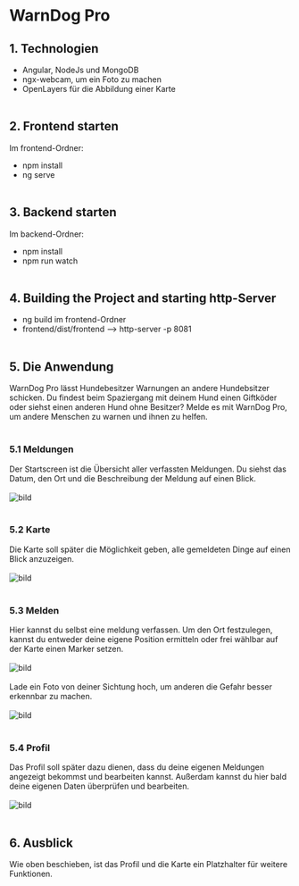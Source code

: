 # WarnDog Pro

## 1. Technologien <br>
- Angular, NodeJs und MongoDB <br>
- ngx-webcam, um ein Foto zu machen <br>
- OpenLayers für die Abbildung einer Karte
   <br>
   <br>
## 2. Frontend starten <br>
Im frontend-Ordner:
   - npm install <br>
   - ng serve
      <br>
      <br>
## 3. Backend starten <br>
Im backend-Ordner:
   - npm install <br>
   - npm run watch
     <br>
     <br>
## 4. Building the Project and starting http-Server <br>
   - ng build im frontend-Ordner
   - frontend/dist/frontend --> http-server -p 8081
      <br>
      <br>
## 5. Die Anwendung <br>
WarnDog Pro lässt Hundebesitzer Warnungen an andere Hundebsitzer schicken. 
Du findest beim Spaziergang mit deinem Hund einen Giftköder oder siehst einen anderen Hund ohne Besitzer? 
Melde es mit WarnDog Pro, um andere Menschen zu warnen und ihnen zu helfen.
   <br>
   <br>
### 5.1 Meldungen <br>
Der Startscreen ist die Übersicht aller verfassten Meldungen. 
Du siehst das Datum, den Ort und die Beschreibung der Meldung auf einen Blick.
   <br>
   <br>
   ![bild](./frontend/src/assets/images/meldungen.png)
   <br>
   <br>
### 5.2 Karte <br>
Die Karte soll später die Möglichkeit geben, alle gemeldeten Dinge auf einen Blick anzuzeigen.
   <br>
   <br>
   ![bild](./frontend/src/assets/images/karte.png)
   <br>
   <br>
### 5.3 Melden <br>
Hier kannst du selbst eine meldung verfassen. 
Um den Ort festzulegen, kannst du entweder deine eigene Position ermitteln oder frei wählbar auf der Karte einen Marker setzen.
   <br>
   <br>
   ![bild](./frontend/src/assets/images/melden.png)
   <br>
   <br>
Lade ein Foto von deiner Sichtung hoch, um anderen die Gefahr besser erkennbar zu machen.
   <br>
   <br>
   ![bild](./frontend/src/assets/images/melden2.png)
   <br>
   <br>
### 5.4 Profil <br>
Das Profil soll später dazu dienen, dass du deine eigenen Meldungen angezeigt bekommst und bearbeiten kannst. 
Außerdam kannst du hier bald deine eigenen Daten überprüfen und bearbeiten.
   <br>
   <br>
   ![bild](./frontend/src/assets/images/profil.png)
   <br>
   <br>
## 6. Ausblick <br>
Wie oben beschieben, ist das Profil und die Karte ein Platzhalter für weitere Funktionen.
  
